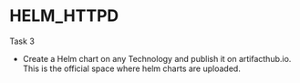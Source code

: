 # HELM_HTTPD

Task 3
- Create a Helm chart on any Technology and publish it on artifacthub.io. This is the official space where helm charts are uploaded.
